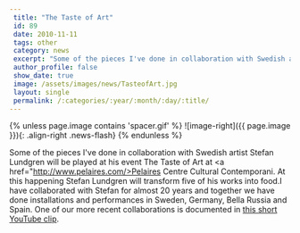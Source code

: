 ```yaml
---
 title: "The Taste of Art"
 id: 89
 date: 2010-11-11
 tags: other
 category: news
 excerpt: "Some of the pieces I've done in collaboration with Swedish artist Stefan Lundgren will be played at his event The Taste of Art at Pelaires Centre Cultural Contemporani. At this happening Stefan Lundgr..."
 author_profile: false
 show_date: true
 image: /assets/images/news/TasteofArt.jpg
 layout: single
 permalink: /:categories/:year/:month/:day/:title/
---
```

{% unless page.image contains 'spacer.gif' %}
   ![image-right]({{ page.image }}){: .align-right .news-flash}
{% endunless %}

Some of the pieces I've done in collaboration with Swedish artist Stefan Lundgren will be played at his event The Taste of Art at <a href="http://www.pelaires.com/>Pelaires Centre Cultural Contemporani</a>. At this happening Stefan Lundgren will transform five of his works into food.I have collaborated with Stefan for almost 20 years and together we have done installations and performances in Sweden, Germany, Bella Russia and Spain. One of our more recent collaborations is documented in <a href="http://www.youtube.com/watch?v=e9ZttCunw_Q">this short YouTube clip</a>.

